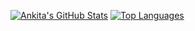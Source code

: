 

[![Ankita's GitHub Stats](https://github-readme-stats.vercel.app/api?username=ankitagupta820&show_icons=true&custom_title=Github%20Stats&hide=issues&line_height=29)](https://github.com/anuraghazra/github-readme-stats)
[![Top Languages](https://github-readme-stats.vercel.app/api/top-langs/?username=ankitagupta820&langs_count=8&layout=compact&custom_title=Top%20Languages&count_private=true&card_width=250)](https://github.com/anuraghazra/github-readme-stats)



<!--
**ankitagupta820/ankitagupta820** is a ✨ _special_ ✨ repository because its `README.md` (this file) appears on your GitHub profile.

Here are some ideas to get you started:

- 🔭 I’m currently working on ...
- 🌱 I’m currently learning ...
- 👯 I’m looking to collaborate on ...
- 🤔 I’m looking for help with ...
- 💬 Ask me about ...
- 📫 How to reach me: ...
- 😄 Pronouns: ...
- ⚡ Fun fact: ...
-->
